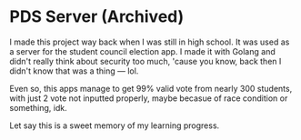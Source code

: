 # PDS Server (Archived)

I made this project way back when I was still in high school. It was used as a server for the student council election app. I made it with Golang and didn't really think about security too much, 'cause you know, back then I didn't know that was a thing — lol.

Even so, this apps manage to get 99% valid vote from nearly 300 students, with just 2 vote not inputted properly, maybe becasue of race condition or something, idk.

Let say this is a sweet memory of my learning progress.
